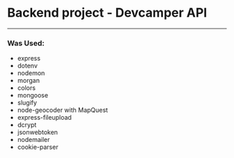 # Backend project - Devcamper API

---

### Was Used:

- express
- dotenv
- nodemon
- morgan
- colors
- mongoose
- slugify
- node-geocoder with MapQuest
- express-fileupload
- dcrypt
- jsonwebtoken
- nodemailer
- cookie-parser
